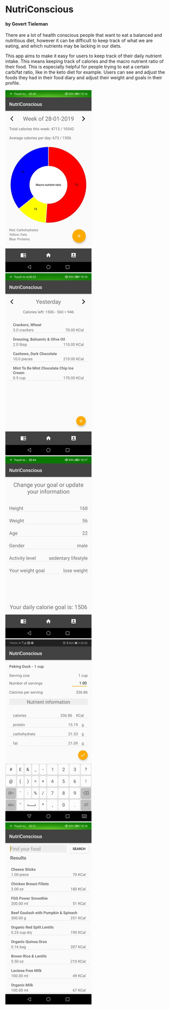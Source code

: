 # NutriConscious
#### by Govert Tieleman

There are a lot of health conscious people that want to eat a balanced and nutritious diet, however it can be difficult to keep track of what we are eating, and which nutrients may be lacking in our diets. 

This app aims to make it easy for users to keep track of their daily nutrient intake. This means keeping track of calories and the macro nutrient ratio of their food. This is especially helpful for people trying to eat a certain carb/fat ratio, like in the keto diet for example. Users can see and adjust the foods they had in their food diary and adjust their weight and goals in their profile.

![Alt text](/Home.jpg?raw=true "Portrait")
![Alt text](/diary.jpg?raw=true "Portrait")
![Alt text](/profile.jpg?raw=true "Portrait")
![Alt text](/detail.jpg?raw=true "Portrait")
![Alt text](/search.jpg?raw=true "Portrait")
